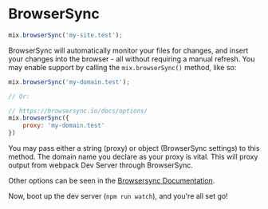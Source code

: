 # BrowserSync

```js
mix.browserSync('my-site.test');
```

BrowserSync will automatically monitor your files for changes, and insert your changes into the browser - all without requiring a manual refresh. You may enable support by calling the `mix.browserSync()` method, like so:

```js
mix.browserSync('my-domain.test');

// Or:

// https://browsersync.io/docs/options/
mix.browserSync({
    proxy: 'my-domain.test'
})
```

You may pass either a string (proxy) or object (BrowserSync settings) to this method. The domain name you declare as your proxy is vital. This will proxy output from webpack Dev Server through BrowserSync.

Other options can be seen in the [Browsersync Documentation](https://browsersync.io/docs/options/).

Now, boot up the dev server (`npm run watch`), and you're all set go!


